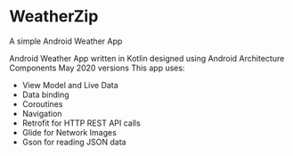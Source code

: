 # WeatherZip
A simple Android Weather App

Android Weather App written in Kotlin designed using Android Architecture Components May 2020 versions
This app uses:
 - View Model and Live Data
 - Data binding
 - Coroutines
 - Navigation
 - Retrofit for HTTP REST API calls
 - Glide for Network Images
 - Gson for reading JSON data
